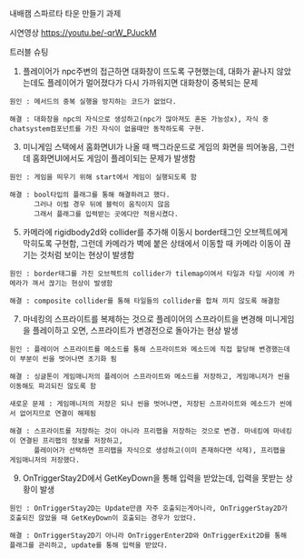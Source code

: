 내배캠 스파르타 타운 만들기 과제

시연영상
https://youtu.be/-qrW_PJuckM

트러블 슈팅
  1. 플레이어가 npc주변의 접근하면 대화창이 뜨도록 구현했는데, 대화가 끝나지 않았는데도 플레이어가 멀어졌다가 다시 가까워지면 대화창이 중복되는 문제
     
    원인 : 메서드의 중복 실행을 방지하는 코드가 없었다.
    
    해결 : 대화창을 npc의 자식으로 생성하고(npc가 많아져도 혼돈 가능성x), 자식 중 chatsystem컴포넌트를 가진 자식이 없을때만 동작하도록 구현.

  3. 미니게임 스택에서 홈화면UI가 나올 때 백그라운드로 게임의 화면을 띄어놓음, 그런데 홈화면UI에서도 게임이 플레이되는 문제가 발생함

    원인 : 게임을 띄우기 위해 start에서 게임이 실행되도록 함
    
    해결 : bool타입의 플래그를 통해 해결하려고 했다.
          그러나 이럴 경우 뒤에 블럭이 움직이지 않음
          그래서 플래그를 입력받는 곳에다만 적용시켰다.

  5. 카메라에 rigidbody2d와 collider를 추가해 이동시 border태그인 오브젝트에게 막히도록 구현함,
     그런데 카메라가 벽에 붙은 상태에서 이동할 때 카메라 이동이 끊기는 것처럼 보이는 현상이 발생함

    원인 : border태그를 가진 오브젝트의 collider가 tilemap이여서 타일과 타일 사이에 카메라가 껴서 끊기는 현상이 발생함
    
    해결 : composite collider를 통해 타일들의 collider를 합쳐 끼지 않도록 해결함

  7. 마네킹의 스프라이트를 복제하는 것으로 플레이어의 스프라이트을 변경해 미니게임을 플레이하고 오면, 
     스프라이트가 변경전으로 돌아가는 현상 발생

    원인 : 플레이어 스프라이트를 메소드를 통해 스프라이트와 메소드에 직접 할당해 변경했는데 이 부분이 씬을 벗어나면 초기화 됨
    
    해결 : 싱글톤이 게임매니저의 플레이어 스프라이트와 메소드를 저장하고, 게임매니저가 씬을 이동해도 파괴되진 않도록 함
    
    새로운 문제 : 게임매니저의 저장은 되나 씬을 벗어나면, 저장된 스프라이트와 메소드가 씬에서 없어지므로 연결이 해제됨
    
    해결 : 스프라이트를 저장하는 것이 아니라 프리팹을 저장하는 것으로 변경. 마네킹에 마네킹이 연결된 프리팹의 정보를 저장하고, 
          플레이어가 선택하면 프리팹을 자식으로 생성하고(이미 존재하다면 삭제), 프리팹을 게임매니저의 저장했다.
  
  9. OnTriggerStay2D에서 GetKeyDown을 통해 입력을 받았는데, 입력을 못받는 상황이 발생

    원인 : OnTriggerStay2D는 Update만큼 자주 호출되는게아니라, OnTriggerStay2D가 호출되진 않았을 때 GetKeyDown이 호출되는 경우가 있었다.
    
    해결 : OnTriggerStay2D기 아니라 OnTriggerEnter2D와 OnTriggerExit2D를 통해 플래그를 관리하고, update를 통해 입력을 받았다.
